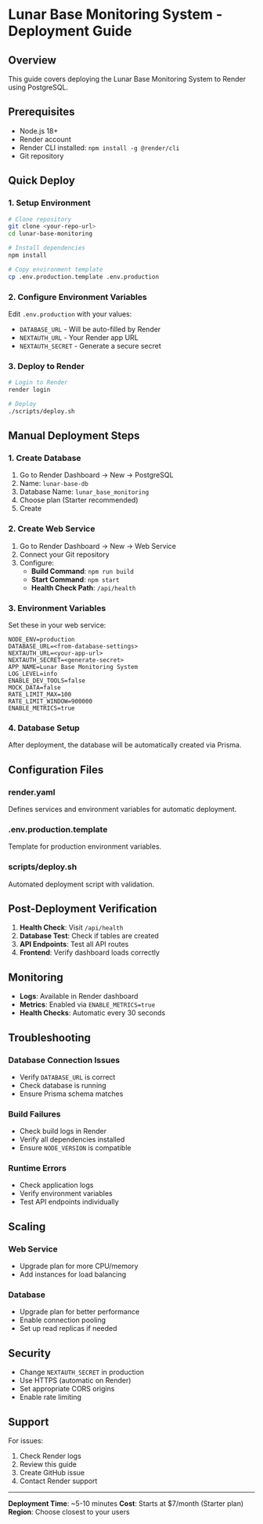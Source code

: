 # Lunar Base Monitoring System - Deployment Guide

## Overview
This guide covers deploying the Lunar Base Monitoring System to Render using PostgreSQL.

## Prerequisites
- Node.js 18+
- Render account
- Render CLI installed: `npm install -g @render/cli`
- Git repository

## Quick Deploy

### 1. Setup Environment
```bash
# Clone repository
git clone <your-repo-url>
cd lunar-base-monitoring

# Install dependencies
npm install

# Copy environment template
cp .env.production.template .env.production
```

### 2. Configure Environment Variables
Edit `.env.production` with your values:
- `DATABASE_URL` - Will be auto-filled by Render
- `NEXTAUTH_URL` - Your Render app URL
- `NEXTAUTH_SECRET` - Generate a secure secret

### 3. Deploy to Render
```bash
# Login to Render
render login

# Deploy
./scripts/deploy.sh
```

## Manual Deployment Steps

### 1. Create Database
1. Go to Render Dashboard → New → PostgreSQL
2. Name: `lunar-base-db`
3. Database Name: `lunar_base_monitoring`
4. Choose plan (Starter recommended)
5. Create

### 2. Create Web Service
1. Go to Render Dashboard → New → Web Service
2. Connect your Git repository
3. Configure:
   - **Build Command**: `npm run build`
   - **Start Command**: `npm start`
   - **Health Check Path**: `/api/health`

### 3. Environment Variables
Set these in your web service:
```
NODE_ENV=production
DATABASE_URL=<from-database-settings>
NEXTAUTH_URL=<your-app-url>
NEXTAUTH_SECRET=<generate-secret>
APP_NAME=Lunar Base Monitoring System
LOG_LEVEL=info
ENABLE_DEV_TOOLS=false
MOCK_DATA=false
RATE_LIMIT_MAX=100
RATE_LIMIT_WINDOW=900000
ENABLE_METRICS=true
```

### 4. Database Setup
After deployment, the database will be automatically created via Prisma.

## Configuration Files

### render.yaml
Defines services and environment variables for automatic deployment.

### .env.production.template
Template for production environment variables.

### scripts/deploy.sh
Automated deployment script with validation.

## Post-Deployment Verification

1. **Health Check**: Visit `/api/health`
2. **Database Test**: Check if tables are created
3. **API Endpoints**: Test all API routes
4. **Frontend**: Verify dashboard loads correctly

## Monitoring

- **Logs**: Available in Render dashboard
- **Metrics**: Enabled via `ENABLE_METRICS=true`
- **Health Checks**: Automatic every 30 seconds

## Troubleshooting

### Database Connection Issues
- Verify `DATABASE_URL` is correct
- Check database is running
- Ensure Prisma schema matches

### Build Failures
- Check build logs in Render
- Verify all dependencies installed
- Ensure `NODE_VERSION` is compatible

### Runtime Errors
- Check application logs
- Verify environment variables
- Test API endpoints individually

## Scaling

### Web Service
- Upgrade plan for more CPU/memory
- Add instances for load balancing

### Database
- Upgrade plan for better performance
- Enable connection pooling
- Set up read replicas if needed

## Security

- Change `NEXTAUTH_SECRET` in production
- Use HTTPS (automatic on Render)
- Set appropriate CORS origins
- Enable rate limiting

## Support

For issues:
1. Check Render logs
2. Review this guide
3. Create GitHub issue
4. Contact Render support

---

**Deployment Time**: ~5-10 minutes
**Cost**: Starts at $7/month (Starter plan)
**Region**: Choose closest to your users